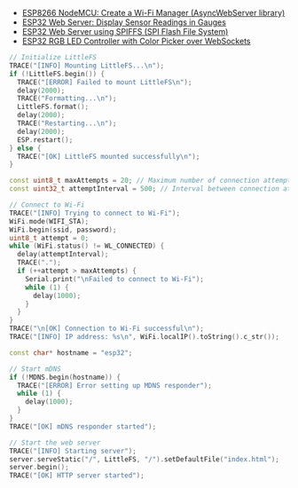 - [ESP8266 NodeMCU: Create a Wi-Fi Manager (AsyncWebServer library)](https://randomnerdtutorials.com/esp8266-nodemcu-wi-fi-manager-asyncwebserver/)
- [ESP32 Web Server: Display Sensor Readings in Gauges](https://randomnerdtutorials.com/esp32-web-server-gauges/)
- [ESP32 Web Server using SPIFFS (SPI Flash File System)](https://randomnerdtutorials.com/esp32-web-server-spiffs-spi-flash-file-system/)
- [ESP32 RGB LED Controller with Color Picker over WebSockets](https://www.espboards.dev/blog/esp32-rgb-color-picker/)

```cpp
// Initialize LittleFS
TRACE("[INFO] Mounting LittleFS...\n");
if (!LittleFS.begin()) {
  TRACE("[ERROR] Failed to mount LittleFS\n");
  delay(2000);
  TRACE("Formatting...\n");
  LittleFS.format();
  delay(2000);
  TRACE("Restarting...\n");
  delay(2000);
  ESP.restart();
} else {
  TRACE("[OK] LittleFS mounted successfully\n");
}
```
```cpp
const uint8_t maxAttempts = 20; // Maximum number of connection attempts
const uint32_t attemptInterval = 500; // Interval between connection attempts

// Connect to Wi-Fi
TRACE("[INFO] Trying to connect to Wi-Fi");
WiFi.mode(WIFI_STA);
WiFi.begin(ssid, password);
uint8_t attempt = 0;
while (WiFi.status() != WL_CONNECTED) {
  delay(attemptInterval);
  TRACE(".");
  if (++attempt > maxAttempts) {
    Serial.print("\nFailed to connect to Wi-Fi");
    while (1) {
      delay(1000);
    }
  }
}
TRACE("\n[OK] Connection to Wi-Fi successful\n");
TRACE("[INFO] IP address: %s\n", WiFi.localIP().toString().c_str());
```
```cpp
const char* hostname = "esp32";

// Start mDNS
if (!MDNS.begin(hostname)) {
  TRACE("[ERROR] Error setting up MDNS responder");
  while (1) {
    delay(1000);
  }
}
TRACE("[OK] mDNS responder started");
```
```cpp
// Start the web server
TRACE("[INFO] Starting server");
server.serveStatic("/", LittleFS, "/").setDefaultFile("index.html");
server.begin();
TRACE("[OK] HTTP server started");  
```
